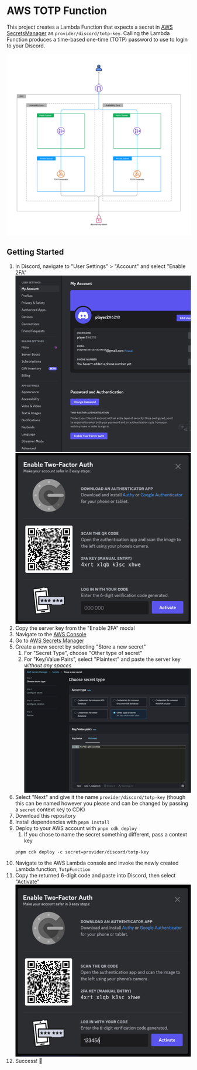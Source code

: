 # AWS TOTP Function

This project creates a Lambda Function that expects a secret in [AWS SecretsManager](https://docs.aws.amazon.com/secretsmanager/latest/userguide/intro.html) as `provider/discord/totp-key`. Calling the Lambda Function produces a time-based one-time (TOTP) password to use to login to your Discord.

![Architecture diagram](./images/architecture-diagram.png)

## Getting Started

1. In Discord, navigate to "User Settings" > "Account" and select "Enable 2FA"
   ![Discord user settings](./images/discord-user-settings.jpg)
   ![Discord enable 2fa](./images/discord-enable-2fa.png)
2. Copy the server key from the "Enable 2FA" modal
3. Navigate to the [AWS Console](https://console.aws.amazon.com/)
4. Go to [AWS Secrets Manager](https://console.aws.amazon.com/secretsmanager/)
5. Create a new secret by selecting "Store a new secret"
   1. For "Secret Type", choose "Other type of secret"
   2. For "Key/Value Pairs", select "Plaintext" and paste the server key _without any spaces_
      ![AWS Secrets Manager creation screen](./images/aws-secretsmanager-create.png)
6. Select "Next" and give it the name `provider/discord/totp-key` (though this can be named however you please and can be changed by passing a `secret` context key to CDK)
7. Download this repository
8. Install dependencies with `pnpm install`
9. Deploy to your AWS account with `pnpm cdk deploy`
   1. If you chose to name the secret something different, pass a context key
   ```console
   pnpm cdk deploy -c secret=provider/discord/totp-key
   ```
10. Navigate to the AWS Lambda console and invoke the newly created Lambda function, `TotpFunction`
11. Copy the returned 6-digit code and paste into Discord, then select "Activate"
    ![Discord enable 2fa with 6-digit code pasted in the input](./images/discord-activate-2fa.png)
12. Success! 🎉
